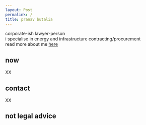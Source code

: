 ```yaml
---
layout: Post
permalink: /
title: pranav butalia
---
```

corporate-ish lawyer-person 
<br>i specialise in energy and infrastructure contracting/procurement
<br>read more about me <a href="/about">here</a>
<h2>now</h2>
XX
<h2>contact</h2>
XX
<h2>not legal advice </h2>
